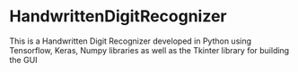 # HandwrittenDigitRecognizer
This is a Handwritten Digit Recognizer developed in Python using Tensorflow, Keras, Numpy libraries as well as the Tkinter library for building the GUI
